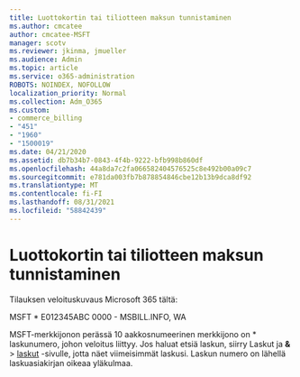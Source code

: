 ```yaml
---
title: Luottokortin tai tiliotteen maksun tunnistaminen
ms.author: cmcatee
author: cmcatee-MSFT
manager: scotv
ms.reviewer: jkinma, jmueller
ms.audience: Admin
ms.topic: article
ms.service: o365-administration
ROBOTS: NOINDEX, NOFOLLOW
localization_priority: Normal
ms.collection: Adm_O365
ms.custom:
- commerce_billing
- "451"
- "1960"
- "1500019"
ms.date: 04/21/2020
ms.assetid: db7b34b7-0843-4f4b-9222-bfb998b860df
ms.openlocfilehash: 44a8da7c2fa066582404576525c8e492b00a09c7
ms.sourcegitcommit: e781da003fb7b878854846cbe12b13b9dca8df92
ms.translationtype: MT
ms.contentlocale: fi-FI
ms.lasthandoff: 08/31/2021
ms.locfileid: "58842439"
---
```

# <a name="how-to-identify-a-charge-on-your-credit-card-or-bank-statement"></a>Luottokortin tai tiliotteen maksun tunnistaminen

Tilauksen veloituskuvaus Microsoft 365 tältä:
  
MSFT \* E012345ABC 0000 - MSBILL.INFO, WA
  
MSFT-merkkijonon perässä 10 aakkosnumeerinen merkkijono on \* laskunumero, johon veloitus liittyy. Jos haluat etsiä laskun, siirry Laskut ja **&** \> [laskut](https://go.microsoft.com/fwlink/p/?linkid=848039) -sivulle, jotta näet viimeisimmät laskusi. Laskun numero on lähellä laskuasiakirjan oikeaa yläkulmaa.